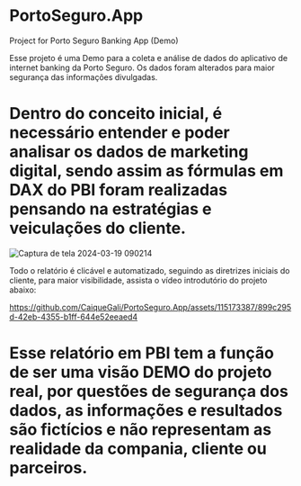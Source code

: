 # PortoSeguro.App
Project for Porto Seguro Banking App (Demo)

Esse projeto é uma Demo para a coleta e análise de dados do aplicativo de internet banking da Porto Seguro. Os dados foram alterados para maior segurança das informações divulgadas.

# Dentro do conceito inicial, é necessário entender e poder analisar os dados de marketing digital, sendo assim as fórmulas em DAX do PBI foram realizadas pensando na estratégias e veiculações do cliente. 

![Captura de tela 2024-03-19 090214](https://github.com/CaiqueGali/PortoSeguro.App/assets/115173387/85a5c27c-0139-4028-880f-07ff0ce8b946)

Todo o relatório é clicável e automatizado, seguindo as diretrizes iniciais do cliente, para maior visibilidade, assista o vídeo introdutório do projeto abaixo: 

https://github.com/CaiqueGali/PortoSeguro.App/assets/115173387/899c295d-42eb-4355-b1ff-644e52eeaed4

# Esse relatório em PBI tem a função de ser uma visão DEMO do projeto real, por questões de segurança dos dados, as informações e resultados são fictícios e não representam as realidade da compania, cliente ou parceiros.
